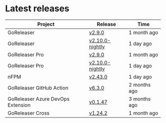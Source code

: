 # Latest releases

| Project                           | Release                                                                                         | Time        |
| --------------------------------- | ----------------------------------------------------------------------------------------------- | ----------- |
| GoReleaser | [v2.9.0](https://github.com/goreleaser/goreleaser/releases/tag/v2.9.0) | 1 month ago |
| GoReleaser | [v2.10.0-nightly](https://github.com/goreleaser/goreleaser/releases/tag/nightly) | 1 day ago |
| GoReleaser Pro | [v2.9.0](https://github.com/goreleaser/goreleaser-pro/releases/tag/v2.9.0) | 1 month ago |
| GoReleaser Pro | [v2.10.0-nightly](https://github.com/goreleaser/goreleaser-pro/releases/tag/nightly) | 1 day ago |
| nFPM | [v2.43.0](https://github.com/goreleaser/nfpm/releases/tag/v2.43.0) | 1 day ago |
| GoReleaser GitHub Action | [v6.3.0](https://github.com/goreleaser/goreleaser-action/releases/tag/v6.3.0) | 2 months ago |
| GoReleaser Azure DevOps Extension | [v0.1.47](https://github.com/goreleaser/goreleaser-azure-devops-extension/releases/tag/v0.1.47) | 3 months ago |
| GoReleaser Cross | [v1.24.2](https://github.com/goreleaser/goreleaser-cross/releases/tag/v1.24.2) | 1 month ago |
